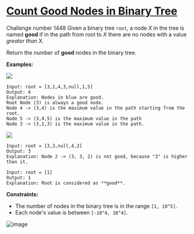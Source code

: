 # [Count Good Nodes in Binary Tree](https://leetcode.com/problems/count-good-nodes-in-binary-tree/)
Challenge number 1448 Given a binary tree  `root`, a node  _X_  in the tree is named **good**  if in the path from root to  _X_  there are no nodes with a value  _greater than_  X.

Return the number of  **good**  nodes in the binary tree.

**Examples:**

**![](https://assets.leetcode.com/uploads/2020/04/02/test_sample_1.png)**

```
Input: root = [3,1,4,3,null,1,5]
Output: 4
Explanation: Nodes in blue are good.
Root Node (3) is always a good node.
Node 4 -> (3,4) is the maximum value in the path starting from the root.
Node 5 -> (3,4,5) is the maximum value in the path
Node 3 -> (3,1,3) is the maximum value in the path.
```

**![](https://assets.leetcode.com/uploads/2020/04/02/test_sample_2.png)**
```
Input: root = [3,3,null,4,2]
Output: 3
Explanation: Node 2 -> (3, 3, 2) is not good, because "3" is higher than it.
```
```
Input: root = [1]
Output: 1
Explanation: Root is considered as **good**.
```

**Constraints:**

-   The number of nodes in the binary tree is in the range `[1, 10^5]`.
-   Each node's value is between  `[-10^4, 10^4]`.

![image](https://user-images.githubusercontent.com/66571396/152503096-2c5c6f61-e4dc-4604-a26e-4ee0fa2ba611.png)
